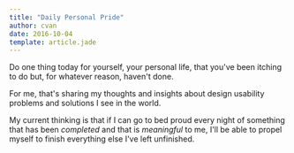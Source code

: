 ```yaml
---
title: "Daily Personal Pride"
author: cvan
date: 2016-10-04
template: article.jade
---
```


Do one thing today for yourself, your personal life, that you've been itching to do but, for whatever reason, haven't done.

<span class="more"></span>

For me, that's sharing my thoughts and insights about design usability problems and solutions I see in the world.

My current thinking is that if I can go to bed proud every night of something that has been _completed_ and that is _meaningful_ to me, I'll be able to propel myself to finish everything else I've left unfinished.
